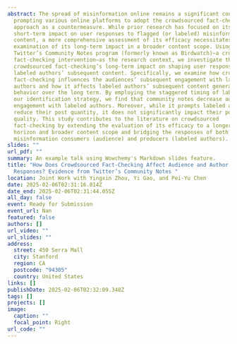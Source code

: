 ```yaml
---
abstract: The spread of misinformation online remains a significant concern,
  prompting various online platforms to adopt the crowdsourced fact-checking
  approach as a countermeasure. While prior research has focused on its
  short-term impact on user responses to flagged (or labeled) misinformation
  content, a more comprehensive assessment of its efficacy necessitates an
  examination of its long-term impact in a broader content scope. Using
  Twitter’s Community Notes program (formerly known as Birdwatch)—a crowdsourced
  fact-checking intervention—as the research context, we investigate the
  crowdsourced fact-checking’s long-term impact on shaping user response to
  labeled authors’ subsequent content. Specifically, we examine how crowdsourced
  fact-checking influences the audiences’ subsequent engagement with labeled
  authors and how it affects labeled authors’ subsequent content generation
  behavior over the long term. By employing the staggered timing of labels as
  our identification strategy, we find that community notes decrease audience
  engagement with labeled authors. Moreover, while it prompts labeled authors to
  reduce their post quantity, it does not significantly impact their post
  quality. This study contributes to the literature on crowdsourced
  fact-checking by extending the evaluation of its efficacy to a longer time
  horizon and broader content scope and bridging the responses of both
  misinformation consumers (audience) and producers (labeled authors).
slides: ""
url_pdf: ""
summary: An example talk using Wowchemy's Markdown slides feature.
title: "How Does Crowdsourced Fact-Checking Affect Audience and Author
  Responses? Evidence from Twitter’s Community Notes "
location: Joint Work with Yingxin Zhou, Yi Gao, and Pei-Yu Chen
date: 2025-02-06T02:31:16.014Z
date_end: 2025-02-06T02:31:44.055Z
all_day: false
event: Ready for Submission
event_url: Nan
featured: false
authors: []
url_video: ""
url_slides: ""
address:
  street: 450 Serra Mall
  city: Stanford
  region: CA
  postcode: "94305"
  country: United States
links: []
publishDate: 2025-02-06T02:32:09.348Z
tags: []
projects: []
image:
  caption: ""
  focal_point: Right
url_code: ""
---
```

